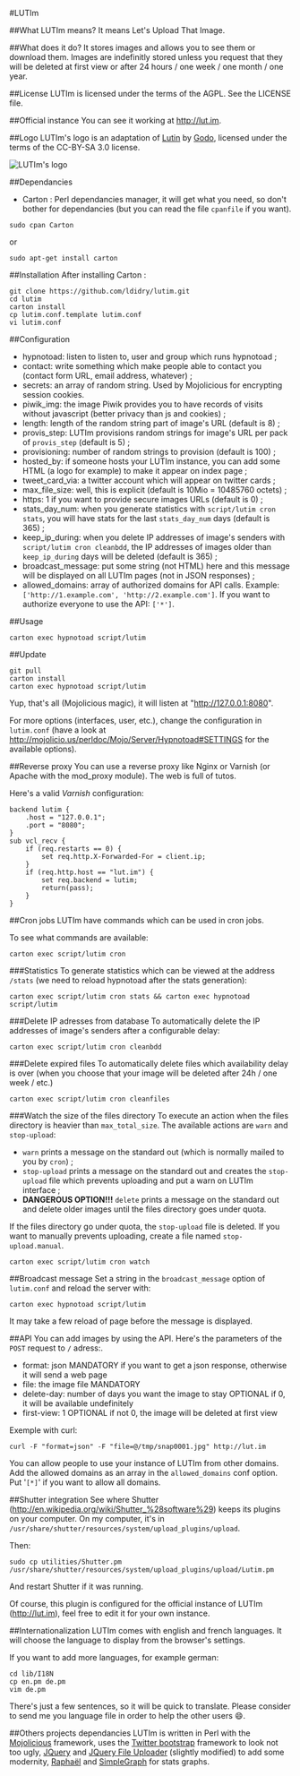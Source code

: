 #LUTIm

##What LUTIm means?
It means Let's Upload That Image.

##What does it do?
It stores images and allows you to see them or download them.
Images are indefinitly stored unless you request that they will be deleted at first view or after 24 hours / one week / one month / one year.

##License
LUTIm is licensed under the terms of the AGPL. See the LICENSE file.

##Official instance
You can see it working at http://lut.im.

##Logo
LUTIm's logo is an adaptation of [Lutin](http://commons.wikimedia.org/wiki/File:Lutin_by_godo.jpg) by [Godo](http://godoillustrateur.wordpress.com/), licensed under the terms of the CC-BY-SA 3.0 license.

![LUTIm's logo](http://lut.im/img/LUTIm_small.png)

##Dependancies
* Carton : Perl dependancies manager, it will get what you need, so don't bother for dependancies (but you can read the file `cpanfile` if you want).

```shell
sudo cpan Carton
```

or

```shell
sudo apt-get install carton
```

##Installation
After installing Carton :
```shell
git clone https://github.com/ldidry/lutim.git
cd lutim
carton install
cp lutim.conf.template lutim.conf
vi lutim.conf
```

##Configuration
* hypnotoad: listen to listen to, user and group which runs hypnotoad ;
* contact: write something which make people able to contact you (contact form URL, email address, whatever) ;
* secrets: an array of random string. Used by Mojolicious for encrypting session cookies.
* piwik\_img: the image Piwik provides you to have records of visits without javascript (better privacy than js and cookies) ;
* length: length of the random string part of image's URL (default is 8) ;
* provis\_step: LUTIm provisions random strings for image's URL per pack of `provis_step` (default is 5) ;
* provisioning: number of random strings to provision (default is 100) ;
* hosted\_by: if someone hosts your LUTIm instance, you can add some HTML (a logo for example) to make it appear on index page ;
* tweet\_card\_via: a twitter account which will appear on twitter cards ;
* max\_file\_size: well, this is explicit (default is 10Mio = 10485760 octets) ;
* https: 1 if you want to provide secure images URLs (default is 0) ;
* stats\_day\_num: when you generate statistics with `script/lutim cron stats`, you will have stats for the last `stats_day_num` days (default is 365) ;
* keep\_ip\_during: when you delete IP addresses of image's senders with `script/lutim cron cleanbdd`, the IP addresses of images older than `keep_ip_during` days will be deleted (default is 365) ;
* broadcast\_message: put some string (not HTML) here and this message will be displayed on all LUTIm pages (not in JSON responses) ;
* allowed\_domains: array of authorized domains for API calls. Example: `['http://1.example.com', 'http://2.example.com']`. If you want to authorize everyone to use the API: `['*']`.

##Usage
```
carton exec hypnotoad script/lutim
```

##Update
```
git pull
carton install
carton exec hypnotoad script/lutim
```

Yup, that's all (Mojolicious magic), it will listen at "http://127.0.0.1:8080".

For more options (interfaces, user, etc.), change the configuration in `lutim.conf` (have a look at http://mojolicio.us/perldoc/Mojo/Server/Hypnotoad#SETTINGS for the available options).

##Reverse proxy
You can use a reverse proxy like Nginx or Varnish (or Apache with the mod\_proxy module). The web is full of tutos.

Here's a valid *Varnish* configuration:
```
backend lutim {
    .host = "127.0.0.1";
    .port = "8080";
}
sub vcl_recv {
    if (req.restarts == 0) {
        set req.http.X-Forwarded-For = client.ip;
    }
    if (req.http.host == "lut.im") {
        set req.backend = lutim;
        return(pass);
    }
}
```

##Cron jobs
LUTIm have commands which can be used in cron jobs.

To see what commands are available:
```shell
carton exec script/lutim cron
```

###Statistics
To generate statistics which can be viewed at the address `/stats` (we need to reload hypnotoad after the stats generation):
```shell
carton exec script/lutim cron stats && carton exec hypnotoad script/lutim
```

###Delete IP adresses from database
To automatically delete the IP addresses of image's senders after a configurable delay:
```shell
carton exec script/lutim cron cleanbdd
```

###Delete expired files
To automatically delete files which availability delay is over (when you choose that your image will be deleted after 24h / one week / etc.)
```shell
carton exec script/lutim cron cleanfiles
```

###Watch the size of the files directory
To execute an action when the files directory is heavier than `max_total_size`.
The available actions are `warn` and `stop-upload`:
* `warn` prints a message on the standard out (which is normally mailed to you by `cron`) ;
* `stop-upload` prints a message on the standard out and creates the `stop-upload` file which prevents uploading and put a warn on LUTIm interface ;
* **DANGEROUS OPTION!!!** `delete` prints a message on the standard out and delete older images until the files directory goes under quota.

If the files directory go under quota, the `stop-upload` file is deleted. If you want to manually prevents uploading, create a file named `stop-upload.manual`.

```shell
carton exec script/lutim cron watch
```

##Broadcast message
Set a string in the `broadcast_message` option of `lutim.conf` and reload the server with:
```shell
carton exec hypnotoad script/lutim
```

It may take a few reload of page before the message is displayed.

##API
You can add images by using the API. Here's the parameters of the `POST` request to `/` adress:.
* format: json
    MANDATORY if you want to get a json response, otherwise it will send a web page
* file: the image file
    MANDATORY
* delete-day: number of days you want the image to stay
    OPTIONAL if 0, it will be available undefinitely
* first-view: 1
    OPTIONAL if not 0, the image will be deleted at first view


Exemple with curl:
```shell
curl -F "format=json" -F "file=@/tmp/snap0001.jpg" http://lut.im
```

You can allow people to use your instance of LUTIm from other domains.
Add the allowed domains as an array in the `allowed_domains` conf option. Put '`[*]`' if you want to allow all domains.

##Shutter integration
See where Shutter (<http://en.wikipedia.org/wiki/Shutter_%28software%29>) keeps its plugins on your computer.
On my computer, it's in `/usr/share/shutter/resources/system/upload_plugins/upload`.

Then:
```
sudo cp utilities/Shutter.pm /usr/share/shutter/resources/system/upload_plugins/upload/Lutim.pm
```

And restart Shutter if it was running.

Of course, this plugin is configured for the official instance of LUTIm (<http://lut.im>), feel free to edit it for your own instance.

##Internationalization
LUTIm comes with english and french languages. It will choose the language to display from the browser's settings.

If you want to add more languages, for example german:
```shell
cd lib/I18N
cp en.pm de.pm
vim de.pm
```

There's just a few sentences, so it will be quick to translate. Please consider to send me you language file in order to help the other users :smile:.

##Others projects dependancies
LUTIm is written in Perl with the [Mojolicious](http://mojolicio.us) framework, uses the [Twitter bootstrap](http://getbootstrap.com) framework to look not too ugly, [JQuery](http://jquery.com) and [JQuery File Uploader](https://github.com/danielm/uploader/) (slightly modified) to add some modernity, [Raphaël](http://raphaeljs.com/) and [SimpleGraph](http://benaskins.github.io/simplegraph/) for stats graphs.
